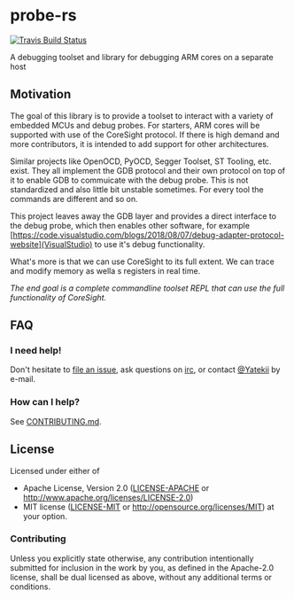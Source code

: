 # probe-rs
<a href="https://travis-ci.org/Yatekii/probe-rs">
    <img src="https://img.shields.io/travis/Yatekii/probe-rs/master.svg" alt="Travis Build Status">
</a>

A debugging toolset and library for debugging ARM cores on a separate host

## Motivation

The goal of this library is to provide a toolset to interact with a variety of embedded MCUs and debug probes.
For starters, ARM cores will be supported with use of the CoreSight protocol.
If there is high demand and more contributors, it is intended to add support for other architectures.

Similar projects like OpenOCD, PyOCD, Segger Toolset, ST Tooling, etc. exist.
They all implement the GDB protocol and their own protocol on top of it to enable GDB to commuicate with the debug probe.
This is not standardized and also little bit unstable sometimes. For every tool the commands are different and so on.

This project leaves away the GDB layer and provides a direct interface to the debug probe,
which then enables other software, for example [https://code.visualstudio.com/blogs/2018/08/07/debug-adapter-protocol-website](VisualStudio) to use it's debug functionality.

What's more is that we can use CoreSight to its full extent. We can trace and modify memory as wella s registers in real time.

*The end goal is a complete commandline toolset REPL that can use the full functionality of CoreSight.*

## FAQ

### I need help!

Don't hesitate to [file an issue](https://github.com/Yatekii/probe-rs/issues/new), ask questions on [irc](irc://irc.mozilla.com#rust-embedded), or contact [@Yatekii](https://github.com/Yatekii) by e-mail.

### How can I help?

See [CONTRIBUTING.md](https://github.com/Yatekii/probe-rs/blob/master/CONTRIBUTING.md).

## License

Licensed under either of

 * Apache License, Version 2.0 ([LICENSE-APACHE](LICENSE-APACHE) or
   http://www.apache.org/licenses/LICENSE-2.0)
 * MIT license ([LICENSE-MIT](LICENSE-MIT) or
   http://opensource.org/licenses/MIT) at your option.

### Contributing

Unless you explicitly state otherwise, any contribution intentionally submitted
for inclusion in the work by you, as defined in the Apache-2.0 license, shall
be dual licensed as above, without any additional terms or conditions.
